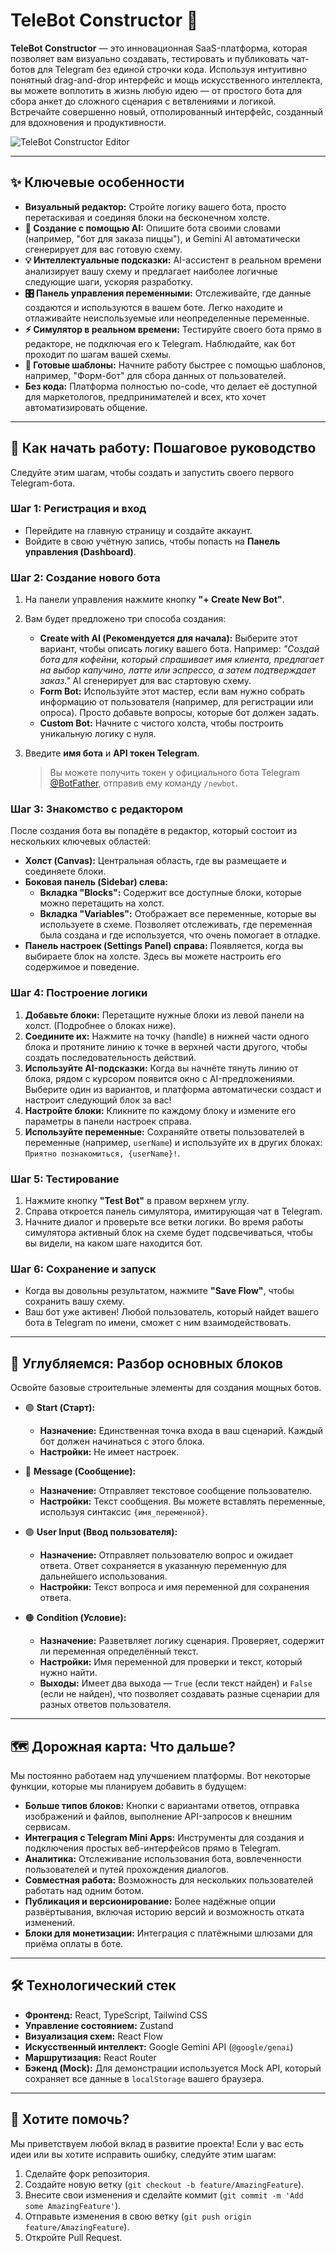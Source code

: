 # TeleBot Constructor 🚀

**TeleBot Constructor** — это инновационная SaaS-платформа, которая позволяет вам визуально создавать, тестировать и публиковать чат-ботов для Telegram без единой строчки кода. Используя интуитивно понятный drag-and-drop интерфейс и мощь искусственного интеллекта, вы можете воплотить в жизнь любую идею — от простого бота для сбора анкет до сложного сценария с ветвлениями и логикой. Встречайте совершенно новый, отполированный интерфейс, созданный для вдохновения и продуктивности.

![TeleBot Constructor Editor](https://images.unsplash.com/photo-1611118677103-550993a46587?q=80&w=2669&auto=format&fit=crop)

---

## ✨ Ключевые особенности

-   **Визуальный редактор:** Стройте логику вашего бота, просто перетаскивая и соединяя блоки на бесконечном холсте.
-   **🤖 Создание с помощью AI:** Опишите бота своими словами (например, "бот для заказа пиццы"), и Gemini AI автоматически сгенерирует для вас готовую схему.
-   **💡 Интеллектуальные подсказки:** AI-ассистент в реальном времени анализирует вашу схему и предлагает наиболее логичные следующие шаги, ускоряя разработку.
-   **🎛️ Панель управления переменными:** Отслеживайте, где данные создаются и используются в вашем боте. Легко находите и отлаживайте неиспользуемые или неопределенные переменные.
-   **⚡ Симулятор в реальном времени:** Тестируйте своего бота прямо в редакторе, не подключая его к Telegram. Наблюдайте, как бот проходит по шагам вашей схемы.
-   **🧱 Готовые шаблоны:** Начните работу быстрее с помощью шаблонов, например, "Форм-бот" для сбора данных от пользователей.
-   **Без кода:** Платформа полностью no-code, что делает её доступной для маркетологов, предпринимателей и всех, кто хочет автоматизировать общение.

---

## 🚀 Как начать работу: Пошаговое руководство

Следуйте этим шагам, чтобы создать и запустить своего первого Telegram-бота.

### Шаг 1: Регистрация и вход

-   Перейдите на главную страницу и создайте аккаунт.
-   Войдите в свою учётную запись, чтобы попасть на **Панель управления (Dashboard)**.

### Шаг 2: Создание нового бота

1.  На панели управления нажмите кнопку **"+ Create New Bot"**.
2.  Вам будет предложено три способа создания:

    *   **Create with AI (Рекомендуется для начала):** Выберите этот вариант, чтобы описать логику вашего бота. Например: *"Создай бота для кофейни, который спрашивает имя клиента, предлагает на выбор капучино, латте или эспрессо, а затем подтверждает заказ."* AI сгенерирует для вас стартовую схему.
    *   **Form Bot:** Используйте этот мастер, если вам нужно собрать информацию от пользователя (например, для регистрации или опроса). Просто добавьте вопросы, которые бот должен задать.
    *   **Custom Bot:** Начните с чистого холста, чтобы построить уникальную логику с нуля.

3.  Введите **имя бота** и **API токен Telegram**.
    > Вы можете получить токен у официального бота Telegram [@BotFather](https://t.me/BotFather), отправив ему команду `/newbot`.

### Шаг 3: Знакомство с редактором

После создания бота вы попадёте в редактор, который состоит из нескольких ключевых областей:

-   **Холст (Canvas):** Центральная область, где вы размещаете и соединяете блоки.
-   **Боковая панель (Sidebar) слева:**
    *   **Вкладка "Blocks":** Содержит все доступные блоки, которые можно перетащить на холст.
    *   **Вкладка "Variables":** Отображает все переменные, которые вы используете в схеме. Позволяет отслеживать, где переменная была создана и где используется, что очень помогает в отладке.
-   **Панель настроек (Settings Panel) справа:** Появляется, когда вы выбираете блок на холсте. Здесь вы можете настроить его содержимое и поведение.

### Шаг 4: Построение логики

1.  **Добавьте блоки:** Перетащите нужные блоки из левой панели на холст. (Подробнее о блоках ниже).
2.  **Соедините их:** Нажмите на точку (handle) в нижней части одного блока и протяните линию к точке в верхней части другого, чтобы создать последовательность действий.
3.  **Используйте AI-подсказки:** Когда вы начнёте тянуть линию от блока, рядом с курсором появится окно с AI-предложениями. Выберите один из вариантов, и платформа автоматически создаст и настроит следующий блок за вас!
4.  **Настройте блоки:** Кликните по каждому блоку и измените его параметры в панели настроек справа.
5.  **Используйте переменные:** Сохраняйте ответы пользователей в переменные (например, `userName`) и используйте их в других блоках: `Приятно познакомиться, {userName}!`.

### Шаг 5: Тестирование

1.  Нажмите кнопку **"Test Bot"** в правом верхнем углу.
2.  Справа откроется панель симулятора, имитирующая чат в Telegram.
3.  Начните диалог и проверьте все ветки логики. Во время работы симулятора активный блок на схеме будет подсвечиваться, чтобы вы видели, на каком шаге находится бот.

### Шаг 6: Сохранение и запуск

-   Когда вы довольны результатом, нажмите **"Save Flow"**, чтобы сохранить вашу схему.
-   Ваш бот уже активен! Любой пользователь, который найдет вашего бота в Telegram по имени, сможет с ним взаимодействовать.

---

## 🧩 Углубляемся: Разбор основных блоков

Освойте базовые строительные элементы для создания мощных ботов.

-   🟢 **Start (Старт):**
    -   **Назначение:** Единственная точка входа в ваш сценарий. Каждый бот должен начинаться с этого блока.
    -   **Настройки:** Не имеет настроек.

-   🔵 **Message (Сообщение):**
    -   **Назначение:** Отправляет текстовое сообщение пользователю.
    -   **Настройки:** Текст сообщения. Вы можете вставлять переменные, используя синтаксис `{имя_переменной}`.

-   🟣 **User Input (Ввод пользователя):**
    -   **Назначение:** Отправляет пользователю вопрос и ожидает ответа. Ответ сохраняется в указанную переменную для дальнейшего использования.
    -   **Настройки:** Текст вопроса и имя переменной для сохранения ответа.

-   🟠 **Condition (Условие):**
    -   **Назначение:** Разветвляет логику сценария. Проверяет, содержит ли переменная определённый текст.
    -   **Настройки:** Имя переменной для проверки и текст, который нужно найти.
    -   **Выходы:** Имеет два выхода — `True` (если текст найден) и `False` (если не найден), что позволяет создавать разные сценарии для разных ответов пользователя.

---

## 🗺️ Дорожная карта: Что дальше?

Мы постоянно работаем над улучшением платформы. Вот некоторые функции, которые мы планируем добавить в будущем:

-   **Больше типов блоков:** Кнопки с вариантами ответов, отправка изображений и файлов, выполнение API-запросов к внешним сервисам.
-   **Интеграция с Telegram Mini Apps:** Инструменты для создания и подключения простых веб-интерфейсов прямо в Telegram.
-   **Аналитика:** Отслеживание использования бота, вовлеченности пользователей и путей прохождения диалогов.
-   **Совместная работа:** Возможность для нескольких пользователей работать над одним ботом.
-   **Публикация и версионирование:** Более надёжные опции развёртывания, включая историю версий и возможность отката изменений.
-   **Блоки для монетизации:** Интеграция с платёжными шлюзами для приёма оплаты в боте.

---

## 🛠️ Технологический стек

-   **Фронтенд:** React, TypeScript, Tailwind CSS
-   **Управление состоянием:** Zustand
-   **Визуализация схем:** React Flow
-   **Искусственный интеллект:** Google Gemini API (`@google/genai`)
-   **Маршрутизация:** React Router
-   **Бэкенд (Mock):** Для демонстрации используется Mock API, который сохраняет все данные в `localStorage` вашего браузера.

---

## 🤝 Хотите помочь?

Мы приветствуем любой вклад в развитие проекта! Если у вас есть идеи или вы хотите исправить ошибку, следуйте этим шагам:

1.  Сделайте форк репозитория.
2.  Создайте новую ветку (`git checkout -b feature/AmazingFeature`).
3.  Внесите свои изменения и сделайте коммит (`git commit -m 'Add some AmazingFeature'`).
4.  Отправьте изменения в свою ветку (`git push origin feature/AmazingFeature`).
5.  Откройте Pull Request.